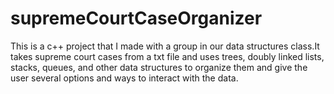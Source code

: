# supremeCourtCaseOrganizer

This is a c++ project that I made with a group in our data structures class.It takes supreme court cases from a txt file and uses trees, 
doubly linked lists, stacks, queues, and other data structures to organize them and give the user several options and ways to interact 
with the data. 
